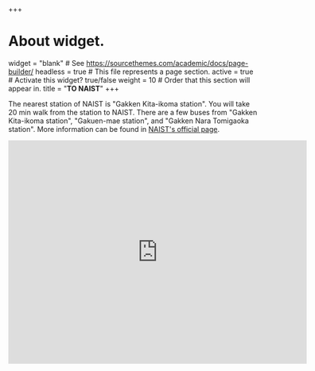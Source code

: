 +++
# About widget.
widget = "blank"  # See https://sourcethemes.com/academic/docs/page-builder/
headless = true  # This file represents a page section.
active = true  # Activate this widget? true/false
weight = 10  # Order that this section will appear in.
title = "**TO NAIST**"
+++
<link rel="stylesheet" href="//maxcdn.bootstrapcdn.com/font-awesome/4.3.0/css/font-awesome.min.css">

The nearest station of NAIST is "Gakken Kita-ikoma station". You will take 20 min walk from the station to NAIST. There are a few buses from "Gakken Kita-ikoma station", "Gakuen-mae station", and "Gakken Nara Tomigaoka station". More information can be found in [NAIST's official page](http://www.naist.jp/en/about_naist/other_information/accessmap/index.html). 


<iframe src="https://www.google.com/maps/embed?pb=!1m18!1m12!1m3!1d17427.848205182494!2d135.72723386890885!3d34.72657747494796!2m3!1f0!2f0!3f0!3m2!1i1024!2i768!4f13.1!3m3!1m2!1s0x600122c241763187%3A0x46325ca6081d2b0c!2sDivision%20of%20Information%20Science%2C%20Graduate%20School%20of%20Science%20and%20Technology%2C%20Nara%20Institute%20of%20Science%20and%20Technology!5e0!3m2!1sen!2sjp!4v1683081335805!5m2!1sen!2sjp" width="600" height="450" style="border:0;" allowfullscreen="" loading="lazy" referrerpolicy="no-referrer-when-downgrade"></iframe>


